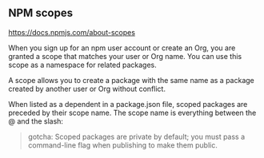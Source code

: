## NPM scopes

https://docs.npmjs.com/about-scopes

When you sign up for an npm user account or create an Org, you are granted a scope that matches your user or Org name. You can use this scope as a namespace for related packages.

A scope allows you to create a package with the same name as a package created by another user or Org without conflict.

When listed as a dependent in a package.json file, scoped packages are preceded by their scope name. The scope name is everything between the @ and the slash:

> gotcha: Scoped packages are private by default; you must pass a command-line flag when publishing to make them public.